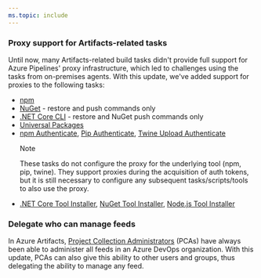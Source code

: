 ```yaml
---
ms.topic: include
---
```


### Proxy support for Artifacts-related tasks

Until now, many Artifacts-related build tasks didn't provide full support for Azure Pipelines' proxy infrastructure, which led to challenges using the tasks from on-premises agents. With this update, we've added support for proxies to the following tasks:

- [npm](https://docs.microsoft.com/azure/devops/pipelines/tasks/package/npm?view=azdevops)
- [NuGet](https://docs.microsoft.com/azure/devops/pipelines/tasks/package/nuget?view=azdevops) - restore and push commands only
- [.NET Core CLI](https://docs.microsoft.com/azure/devops/pipelines/tasks/build/dotnet-core-cli?view=azdevops) - restore and NuGet push commands only
- [Universal Packages](https://docs.microsoft.com/azure/devops/pipelines/artifacts/universal-packages?view=azdevops&tabs=yaml)
- [npm Authenticate](https://docs.microsoft.com/azure/devops/pipelines/tasks/package/npm-authenticate?view=azdevops), [Pip Authenticate](https://docs.microsoft.com/azure/devops/pipelines/tasks/package/pip-authenticate?view=azdevops), [Twine Upload Authenticate](https://docs.microsoft.com/azure/devops/pipelines/tasks/package/twine-authenticate?view=azdevops)
  > [!NOTE]
  > These tasks do not configure the proxy for the underlying tool (npm, pip, twine). They support proxies during the acquisition of auth tokens, but it is still necessary to configure any subsequent tasks/scripts/tools to also use the proxy.
- [.NET Core Tool Installer](https://docs.microsoft.com/azure/devops/pipelines/tasks/tool/dotnet-core-tool-installer?view=azdevops), [NuGet Tool Installer](https://docs.microsoft.com/azure/devops/pipelines/tasks/tool/nuget?view=azdevops), [Node.js Tool Installer](https://docs.microsoft.com/azure/devops/pipelines/tasks/tool/node-js?view=azdevops)

### Delegate who can manage feeds

In Azure Artifacts, [Project Collection Administrators](https://docs.microsoft.com/azure/devops/organizations/security/set-project-collection-level-permissions?view=azdevops&tabs=new-nav) (PCAs) have always been able to administer all feeds in an Azure DevOps organization. With this update, PCAs can also give this ability to other users and groups, thus delegating the ability to manage any feed.
